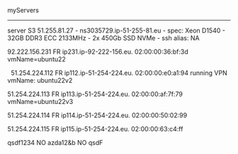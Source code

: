 myServers

---

server S3 51.255.81.27 - ns3035729.ip-51-255-81.eu - spec: Xeon D1540 - 32GB DDR3 ECC 2133MHz - 2x 450Gb SSD NVMe - ssh alias: NA


92.222.156.231 FR ip231.ip-92-222-156.eu. 02:00:00:36:bf:3d vmName=ubuntu22

 
51.254.224.112 FR ip112.ip-51-254-224.eu. 02:00:00:e0:a1:94 running VPN vmName: ubuntu22v2 

51.254.224.113 FR ip113.ip-51-254-224.eu. 02:00:00:af:7f:79 vmName=ubuntu22v3

51.254.224.114 FR ip114.ip-51-254-224.eu. 02:00:00:50:02:99

51.254.224.115 FR ip115.ip-51-254-224.eu. 02:00:00:63:c4:ff


qsdf1234 NO
azda12&b NO
qsdF